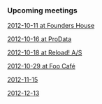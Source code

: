 <div class="upcoming-meetings">
	<h3>Upcoming meetings</h3>
	<p><a href="http://lanyrd.com/2012/copenhagenjs-couchbase-bonus-event/"><time datetime="2012-10-11T19:00">2012-10-11</time> at Founders House</a></p>
	<p><a href="http://createthewebcph-estw.eventbrite.com"><time datetime="2012-10-16T18:00">2012-10-16</time> at ProData</a></p>
	<p><a href="http://lanyrd.com/2012/copenhagenjs-october/"><time datetime="2012-10-18T19:00">2012-10-18</time> at Reload! A/S</a></p>
	<p><a href="http://simpleeventsignup.com/event/14498/signup/attendees?signup_token=1f4fd13ac194b6c"><time datetime="2012-10-29T19:00">2012-10-29</time> at Foo Café</a></p>
	<p><a href="http://lanyrd.com/2012/copenhagenjs-november/"><time datetime="2012-11-15T19:00">2012-11-15</time></a></p>
	<p><a href="http://lanyrd.com/2012/copenhagenjs-december/"><time datetime="2012-12-13T19:00">2012-12-13</time></a></p>
</div>